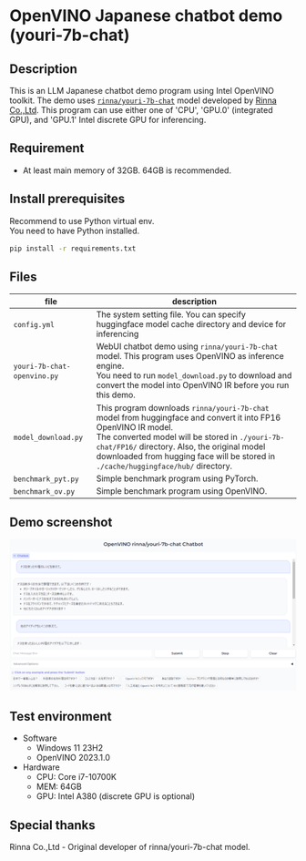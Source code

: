 # OpenVINO Japanese chatbot demo (youri-7b-chat)

## Description
This is an LLM Japanese chatbot demo program using Intel OpenVINO toolkit. The demo uses [`rinna/youri-7b-chat`](https://huggingface.co/rinna/youri-7b-chat) model developed by [Rinna Co.,Ltd](https://rinna.co.jp).
This program can use either one of 'CPU', 'GPU.0' (integrated GPU), and 'GPU.1' Intel discrete GPU for inferencing.

## Requirement
- At least main memory of 32GB. 64GB is recommended. 

## Install prerequisites
Recommend to use Python virtual env.<br>
You need to have Python installed.
```sh
pip install -r requirements.txt
```

## Files

|file|description|
|---|---|
|`config.yml`|The system setting file. You can specify huggingface model cache directory and device for inferencing|
|`youri-7b-chat-openvino.py`|WebUI chatbot demo using `rinna/youri-7b-chat` model. This program uses OpenVINO as inference engine.<br>You need to run `model_download.py` to download and convert the model into OpenVINO IR before you run this demo.|
|`model_download.py`|This program downloads `rinna/youri-7b-chat` model from huggingface and convert it into FP16 OpenVINO IR model.<br>The converted model will be stored in `./youri-7b-chat/FP16/` directory. Also, the original model downloaded from hugging face will be stored in `./cache/huggingface/hub/` directory.|
|`benchmark_pyt.py`|Simple benchmark program using PyTorch.|
|`benchmark_ov.py`|Simple benchmark program using OpenVINO.|

## Demo screenshot
![example](./resources/example.png)

## Test environment
- Software
	- Windows 11 23H2
	- OpenVINO 2023.1.0
- Hardware
	- CPU: Core i7-10700K
	- MEM: 64GB
	- GPU: Intel A380 (discrete GPU is optional)

## Special thanks
Rinna Co.,Ltd - Original developer of rinna/youri-7b-chat model.
